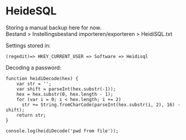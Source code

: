 HeideSQL
========

Storing a manual backup here for now.  
Bestand > Instellingsbestand importeren/exporteren > HeidiSQL.txt


Settings stored in:  
```
(regedit)=> HKEY_CURRENT_USER => Software => Heidisql
```

Decoding a password:  
```
function heidiDecode(hex) {
    var str = '';
    var shift = parseInt(hex.substr(-1));
    hex = hex.substr(0, hex.length - 1);
    for (var i = 0; i < hex.length; i += 2)
      str += String.fromCharCode(parseInt(hex.substr(i, 2), 16) - shift);
    return str;
}

console.log(heidiDecode('pwd from file'));
```
